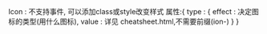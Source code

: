 Icon : 不支持事件,
可以添加class或style改变样式
属性:{
  type : {
    effect : 决定图标的类型(用什么图标),
    value : 详见 cheatsheet.html,不需要前缀(ion-)
  }
}
